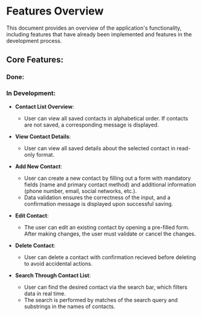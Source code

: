 # Features Overview

This document provides an overview of the application's functionality, including features that have already been implemented and features in the development process.

## Core Features:

### Done:

### In Development:

- **Contact List Overview**:
    - User can view all saved contacts in alphabetical order. If contacts are not saved, a corresponding message is displayed.

- **View Contact Details**:
    - User can view all saved details about the selected contact in read-only format.

- **Add New Contact**:
    - User can create a new contact by filling out a form with mandatory fields (name and primary contact method) and additional information (phone number, email, social networks, etc.). 
    - Data validation ensures the correctness of the input, and a confirmation message is displayed upon successful saving.

- **Edit Contact**:
    - The user can edit an existing contact by opening a pre-filled form. After making changes, the user must validate or cancel the changes.

- **Delete Contact**:
    - User can delete a contact with confirmation recieved before deleting to avoid accidental actions.

- **Search Through Contact List**:
    - User can find the desired contact via the search bar, which filters data in real time. 
    - The search is performed by matches of the search query and substrings in the names of contacts.
